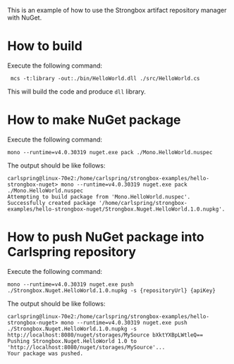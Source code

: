 This is an example of how to use the Strongbox artifact repository manager with NuGet.

# How to build

Execute the following command:

     mcs -t:library -out:./bin/HelloWorld.dll ./src/HelloWorld.cs

This will build the code and produce `dll` library.

# How to make NuGet package

Execute the following command:

    mono --runtime=v4.0.30319 nuget.exe pack ./Mono.HelloWorld.nuspec
    
The output should be like follows:

    carlspring@linux-70e2:/home/carlspring/strongbox-examples/hello-strongbox-nuget> mono --runtime=v4.0.30319 nuget.exe pack ./Mono.HelloWorld.nuspec 
    Attempting to build package from 'Mono.HelloWorld.nuspec'.
    Successfully created package '/home/carlspring/strongbox-examples/hello-strongbox-nuget/Strongbox.Nuget.HelloWorld.1.0.nupkg'.

# How to push NuGet package into Carlspring repository

Execute the following command:
    
    mono --runtime=v4.0.30319 nuget.exe push ./Strongbox.Nuget.HelloWorld.1.0.nupkg -s {repositoryUrl} {apiKey}

The output should be like follows:

    carlspring@linux-70e2:/home/carlspring/strongbox-examples/hello-strongbox-nuget> mono --runtime=v4.0.30319 nuget.exe push ./Strongbox.Nuget.HelloWorld.1.0.nupkg -s http://localhost:8080/nuget/storages/MySource bXktYXBpLWtleQ==
    Pushing Strongbox.Nuget.HelloWorld 1.0 to 'http://localhost:8080/nuget/storages/MySource'...
    Your package was pushed.
